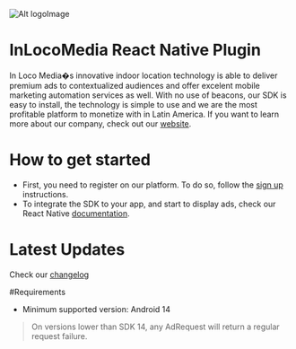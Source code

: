 ![Alt logoImage][logo]

InLocoMedia React Native Plugin
===
In Loco Media�s innovative indoor location technology is able to deliver premium ads to contextualized audiences and offer excelent mobile marketing automation services as well.
With no use of beacons, our SDK is easy to install, the technology is simple to use and we are the most profitable platform to monetize with in Latin America. If you want to learn more about our company, check out our [website].

How to get started
===
- First, you need to register on our platform. To do so, follow the [sign up][signup] instructions.
- To integrate the SDK to your app, and start to display ads, check our React Native [documentation].

Latest Updates
===
Check our [changelog]

#Requirements

* Minimum supported version: Android 14

> On versions lower than SDK 14, any AdRequest will return a regular request failure.

[docs]: https://docs.inlocomedia.com/docs/react-native-overview
[signup]: http://docs.inlocomedia.com/docs/sign-up
[changelog]: https://github.com/In-Loco-Media/react-native-inlocomedia/blob/master/CHANGELOG.md
[website]: http://www.inlocomedia.com/
[logo]: https://s3.amazonaws.com/mobile-api/Android/v2/Documentation/Logo+Black.png
[documentation]: https://docs.inlocomedia.com/docs/react-native-overview